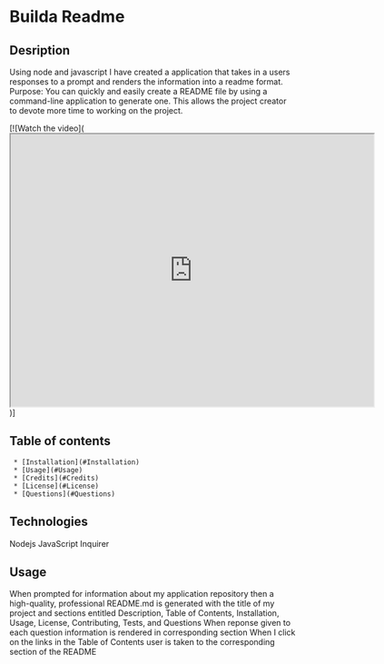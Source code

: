 # Builda Readme
  
  ## Desription 
   Using node and javascript I have created a application that takes in a users responses to a prompt and renders the information into a readme format.
   Purpose: You can quickly and easily create a README file by using a command-line application to generate one. This allows the project creator to devote more time to working on the project.

   [![Watch the video](<iframe src="https://drive.google.com/file/d/1uS4lkjESoIIllrdkgk79ek-SeYjLl3ya/preview" width="640" height="480"></iframe>)]

  ## Table of contents
     * [Installation](#Installation)
     * [Usage](#Usage)
     * [Credits](#Credits)
     * [License](#License)
     * [Questions](#Questions)
  ## Technologies 
   Nodejs
   JavaScript
   Inquirer
  ## Usage 
   When prompted for information about my application repository then a high-quality, professional README.md is generated with the title of my project and sections entitled Description, Table of Contents, Installation, Usage, License, Contributing, Tests, and Questions
   When reponse given to each question information is rendered in corresponding section
   When I click on the links in the Table of Contents user is taken to the corresponding section of the README




